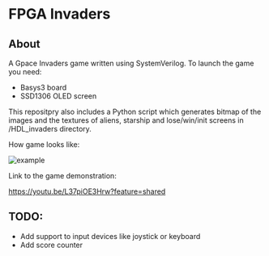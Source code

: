 # FPGA Invaders

## About

A Gpace Invaders game written using SystemVerilog. To launch the game you need: 

- Basys3 board
- SSD1306 OLED screen

This repositpry also includes a Python script which generates bitmap of the images and the textures of aliens, starship and lose/win/init screens in /HDL_invaders directory.

How game looks like:

![example](https://github.com/user-attachments/assets/301281af-b741-4946-bb56-3c846e88b3a1)

Link to the game demonstration:

https://youtu.be/L37piOE3Hrw?feature=shared

## TODO:

- Add support to input devices like joystick or keyboard
- Add score counter
